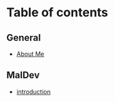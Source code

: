 # Table of contents

## General

* [About Me](README.md)

## MalDev

* [introduction](Maldev/introduction.md)
